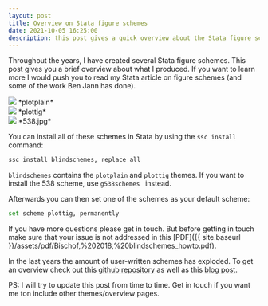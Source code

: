 ```yaml
---
layout: post
title: Overview on Stata figure schemes  
date: 2021-10-05 16:25:00
description: this post gives a quick overview about the Stata figure schemes I've produced over the years
---
```


Throughout the years, I have created several Stata figure schemes. This post gives you a brief overview about what I produced. If you want to learn more I would push you to read my Stata article on figure schemes (and some of the work Ben Jann has done). 

<div class="row mt-3">
    <div class="col-sm mt-3 mt-md-0">
        <img class="img-fluid rounded z-depth-1" src="{{ site.baseurl }}/assets/img/plotplain.png">
        *plotplain*
    </div>
    <div class="col-sm mt-3 mt-md-0">
        <img class="img-fluid rounded z-depth-1" src="{{ site.baseurl }}/assets/img/plottig.png">
        *plottig*
    </div>
    <div class="col-sm mt-3 mt-md-0">
        <img class="img-fluid rounded z-depth-1" src="{{ site.baseurl }}/assets/img/538.jpg">
        *538.jpg*
    </div>
</div>


You can install all of these schemes in Stata by using the `ssc install` command: 
```bash
ssc install blindschemes, replace all 
```
`blindschemes` contains the `plotplain` and `plottig` themes. If you want to install the 538 scheme, use `g538schemes ` instead. 

Afterwards you can then set one of the schemes as your default scheme: 
```bash
set scheme plottig, permanently
```

If you have more questions please get in touch. But before getting in touch make sure that your issue is not addressed in this [PDF]({{ site.baseurl }}/assets/pdf/Bischof,%202018,%20blindschemes_howto.pdf).

In the last years the amount of user-written schemes has exploded. To get an overview check out this <a href="https://github.com/asjadnaqvi/Stata-schemes">github repository</a> as well as this <a href="https://medium.com/the-stata-guide/stata-schemes-5ef99d099585">blog post</a>.

PS: I will try to update this post from time to time. Get in touch if you want me ton include other themes/overview pages. 

